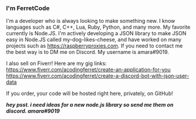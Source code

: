 ### I'm FerretCode

I'm a developer who is always looking to make something new. I know languages such as C#, C++, Lua, Ruby, Python, and many more. My favorite currently is Node.JS.
I'm actively developing a JSON library to make JSON easy in Node.JS called my-dog-likes-cheese, and have worked on many projects such as https://raspberryproxies.com.
If you need to contact me the best way is to DM me on Discord. My username is amara#9019.

I also sell on Fiverr! Here are my gig links:
https://www.fiverr.com/acodingferret/create-an-application-for-you
https://www.fiverr.com/acodingferret/create-a-discord-bot-with-json-user-data

If you order, your code will be hosted right here, privately, on GitHub!

***hey psst. i need ideas for a new node.js library so send me them on discord. amara#9019***
